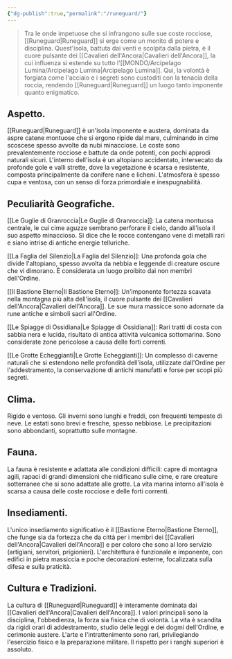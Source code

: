 ```yaml
---
{"dg-publish":true,"permalink":"/runeguard/"}
---
```


> Tra le onde impetuose che si infrangono sulle sue coste rocciose, [[Runeguard\|Runeguard]] si erge come un monito di potere e disciplina. Quest'isola, battuta dai venti e scolpita dalla pietra, è il cuore pulsante dei [[Cavalieri dell'Ancora\|Cavalieri dell'Ancora]], la cui influenza si estende su tutto l'[[MONDO/Arcipelago Lumina/Arcipelago Lumina\|Arcipelago Lumina]]. Qui, la volontà è forgiata come l'acciaio e i segreti sono custoditi con la tenacia della roccia, rendendo [[Runeguard\|Runeguard]] un luogo tanto imponente quanto enigmatico.

## Aspetto.

[[Runeguard\|Runeguard]] è un'isola imponente e austera, dominata da aspre catene montuose che si ergono ripide dal mare, culminando in cime scoscese spesso avvolte da nubi minacciose. Le coste sono prevalentemente rocciose e battute da onde potenti, con pochi approdi naturali sicuri. L'interno dell'isola è un altopiano accidentato, intersecato da profonde gole e valli strette, dove la vegetazione è scarsa e resistente, composta principalmente da conifere nane e licheni. L'atmosfera è spesso cupa e ventosa, con un senso di forza primordiale e inespugnabilità.

## Peculiarità Geografiche.

[[Le Guglie di Granroccia\|Le Guglie di Granroccia]]: La catena montuosa centrale, le cui cime aguzze sembrano perforare il cielo, dando all'isola il suo aspetto minaccioso. Si dice che le rocce contengano vene di metalli rari e siano intrise di antiche energie telluriche.

[[La Faglia del Silenzio\|La Faglia del Silenzio]]: Una profonda gola che divide l'altopiano, spesso avvolta da nebbia e leggende di creature oscure che vi dimorano. È considerata un luogo proibito dai non membri dell'Ordine.

[[Il Bastione Eterno\|Il Bastione Eterno]]: Un'imponente fortezza scavata nella montagna più alta dell'isola, il cuore pulsante dei [[Cavalieri dell'Ancora\|Cavalieri dell'Ancora]]. Le sue mura massicce sono adornate da rune antiche e simboli sacri all'Ordine.

[[Le Spiagge di Ossidiana\|Le Spiagge di Ossidiana]]: Rari tratti di costa con sabbia nera e lucida, risultato di antica attività vulcanica sottomarina. Sono considerate zone pericolose a causa delle forti correnti.

[[Le Grotte Echeggianti\|Le Grotte Echeggianti]]: Un complesso di caverne naturali che si estendono nelle profondità dell'isola, utilizzate dall'Ordine per l'addestramento, la conservazione di antichi manufatti e forse per scopi più segreti.

## Clima.

Rigido e ventoso. Gli inverni sono lunghi e freddi, con frequenti tempeste di neve. Le estati sono brevi e fresche, spesso nebbiose. Le precipitazioni sono abbondanti, soprattutto sulle montagne.

## Fauna.
La fauna è resistente e adattata alle condizioni difficili: capre di montagna agili, rapaci di grandi dimensioni che nidificano sulle cime, e rare creature sotterranee che si sono adattate alle grotte. La vita marina intorno all'isola è scarsa a causa delle coste rocciose e delle forti correnti.

## Insediamenti.

L'unico insediamento significativo è il [[Bastione Eterno\|Bastione Eterno]], che funge sia da fortezza che da città per i membri dei [[Cavalieri dell'Ancora\|Cavalieri dell'Ancora]] e per coloro che sono al loro servizio (artigiani, servitori, prigionieri). L'architettura è funzionale e imponente, con edifici in pietra massiccia e poche decorazioni esterne, focalizzata sulla difesa e sulla praticità.

## Cultura e Tradizioni.

La cultura di [[Runeguard\|Runeguard]] è interamente dominata dai [[Cavalieri dell'Ancora\|Cavalieri dell'Ancora]]. I valori principali sono la disciplina, l'obbedienza, la forza sia fisica che di volontà. La vita è scandita da rigidi orari di addestramento, studio delle leggi e dei dogmi dell'Ordine, e cerimonie austere. L'arte e l'intrattenimento sono rari, privilegiando l'esercizio fisico e la preparazione militare. Il rispetto per i ranghi superiori è assoluto.

